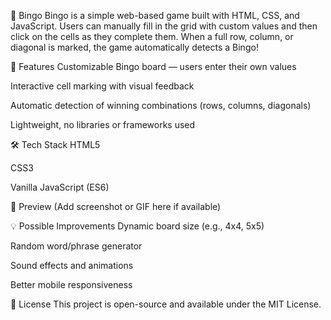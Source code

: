 🎉 Bingo
Bingo is a simple web-based game built with HTML, CSS, and JavaScript.
Users can manually fill in the grid with custom values and then click on the cells as they complete them. When a full row, column, or diagonal is marked, the game automatically detects a Bingo!

🔹 Features
Customizable Bingo board — users enter their own values

Interactive cell marking with visual feedback

Automatic detection of winning combinations (rows, columns, diagonals)

Lightweight, no libraries or frameworks used

🛠️ Tech Stack
HTML5

CSS3

Vanilla JavaScript (ES6)

📸 Preview
(Add screenshot or GIF here if available)

💡 Possible Improvements
Dynamic board size (e.g., 4x4, 5x5)

Random word/phrase generator

Sound effects and animations

Better mobile responsiveness

📄 License
This project is open-source and available under the MIT License.
